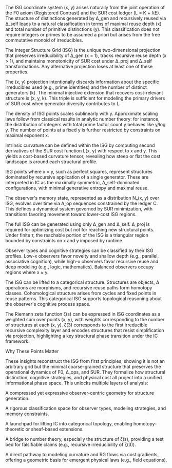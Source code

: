 The ISG coordinate system (x, y) arises naturally from the joint operation of the F0 axiom (Registered Contrast) and the SUR cost ledger (L = K + λE). The structure of distinctions generated by Δ_gen and recursively reused via Δ_self leads to a natural classification in terms of maximal reuse depth (x) and total number of primitive distinctions (y). This classification does not require integers or primes to be assumed a priori but arises from the free commutative monoid of irreducibles.

The Integer Structure Grid (ISG) is the unique two-dimensional projection that preserves irreducibility of Δ_gen (x = 1), tracks recursive reuse depth (x > 1), and maintains monotonicity of SUR cost under Δ_proj and Δ_self transformations. Any alternative projection loses at least one of these properties.

The (x, y) projection intentionally discards information about the specific irreducibles used (e.g., prime identities) and the number of distinct generators (k). The minimal injective extension that recovers cost-relevant structure is (x, y, k). This triple is sufficient for modeling the primary drivers of SUR cost when generator diversity contributes to L.

The density of ISG points scales sublinearly with y. Approximate scaling laws follow from classical results in analytic number theory: for instance, the distribution of integers with total prime factor count y behaves like y/log y. The number of points at a fixed y is further restricted by constraints on maximal exponent x.

Intrinsic curvature can be defined within the ISG by computing second derivatives of the SUR cost function L(x, y) with respect to x and y. This yields a cost-based curvature tensor, revealing how steep or flat the cost landscape is around each structural profile.

ISG points where x = y, such as perfect squares, represent structures dominated by recursive application of a single generator. These are interpreted in IC as the maximally symmetric, Δ_self-dominated configurations, with minimal generative entropy and maximal reuse.

The observer's memory state, represented as a distribution Nₙ(x, y) over ISG, evolves over time via Δ_op sequences constrained by the ledger C. This defines a dynamical system governed by SUR minimization, with transitions favoring movement toward lower-cost ISG regions.

The full ISG can be generated using only Δ_gen and Δ_self. Δ_proj is required for optimizing cost but not for reaching new structural points. Under finite τ, the reachable portion of the ISG is a triangular region bounded by constraints on x and y imposed by runtime.

Observer types and cognitive strategies can be classified by their ISG profiles. Low-x observers favor novelty and shallow depth (e.g., parallel, associative cognition), while high-x observers favor recursive reuse and deep modeling (e.g., logic, mathematics). Balanced observers occupy regions where x ≈ y.

The ISG can be lifted to a categorical structure. Structures are objects, Δ operations are morphisms, and recursive reuse paths form homotopy classes. Cohomological structure arises from cycles and fixed points in reuse patterns. This categorical ISG supports topological reasoning about the observer's cognitive process space.

The Riemann zeta function ζ(s) can be expressed in ISG coordinates as a weighted sum over points (x, y), with weights corresponding to the number of structures at each (x, y). ζ(3) corresponds to the first irreducible recursive complexity layer and encodes structures that resist simplification via projection, highlighting a key structural phase transition under the IC framework.

Why These Points Matter

These insights reconstruct the ISG from first principles, showing it is not an arbitrary grid but the minimal coarse-grained structure that preserves the operational dynamics of F0, Δ_ops, and SUR. They formalize how structural distinction, cognitive strategies, and physical cost all project into a unified informational phase space. This unlocks multiple layers of analysis:

A compressed yet expressive observer-centric geometry for structure generation.

A rigorous classification space for observer types, modeling strategies, and memory constraints.

A launchpad for lifting IC into categorical topology, enabling homotopy-theoretic or sheaf-based extensions.

A bridge to number theory, especially the structure of ζ(s), providing a test bed for falsifiable claims (e.g., recursive irreducibility of ζ(3)).

A direct pathway to modeling curvature and RG flows via cost gradients, offering a geometric basis for emergent physical laws (e.g., field equations).
